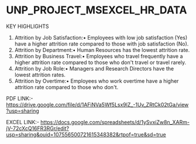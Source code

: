# UNP_PROJECT_MSEXCEL_HR_DATA

KEY HIGHLIGHTS
1.	Attrition by Job Satisfaction:•	Employees with low job satisfaction (Yes) have a higher attrition rate compared to those with job satisfaction (No).
2.	Attrition by Department:•	Human Resources has the lowest attrition rate.
3.	Attrition by Business Travel:•	Employees who travel frequently have a higher attrition rate compared to those who don't travel or travel rarely.
4.	Attrition by Job Role:•	Managers and Research Directors have the lowest attrition rates.
5.	Attrition by Overtime:•	Employees who work overtime have a higher attrition rate compared to those who don't.

PDF LINK:- https://drive.google.com/file/d/1AFiNVa5Wf5Lsx9lZ_-1Uv_ZRtCk02tGa/view?usp=sharing

EXCEL LINK:- https://docs.google.com/spreadsheets/d/1ySvxiZw8n_XARm-jV-72cXcQ16FR3RGr/edit?usp=sharing&ouid=107556500721615348382&rtpof=true&sd=true
